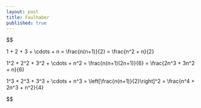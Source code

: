 ```yaml
---
layout: post
title: Faulhaber
published: true
---
```


$$

1 + 2 + 3 + \cdots + n = \frac{n(n+1)}{2} = \frac{n^2 + n}{2}

1^2 + 2^2 + 3^2 + \cdots + n^2 = \frac{n(n+1)(2n+1)}{6} = \frac{2n^3 + 3n^2 + n}{6}

1^3 + 2^3 + 3^3 + \cdots + n^3 = \left[\frac{n(n+1)}{2}\right]^2 = \frac{n^4 + 2n^3 + n^2}{4}

$$
